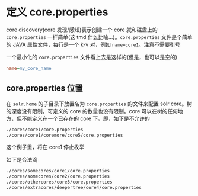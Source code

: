 # 定义 core.properties

core discovery(core 发现/感知)表示创建一个 core 就和磁盘上的 `core.properties` 一样简单(这 tmd 什么比喻...)。`core.properties` 文件是个简单的 JAVA 属性文件，每行是一个 k-v 对，例如 `name=core1`。注意不需要引号

一个最小化的 `core.properties` 文件看上去是这样的(但是，也可以是空的)

```ini
name=my_core_name
```

## core.properties 位置

在 `solr.home` 的子目录下放置名为 `core.properties` 的文件来配置 solr core。树的深度没有限制，可定义的 core 的数量也没有限制。core 可以在树的任何地方，但不能定义在一个已存在的 core 下。即，如下是不允许的

```bash
./cores/core1/core.properties
./cores/core1/coremore/core5/core.properties
```

这个例子里，将在 core1 停止枚举

如下是合法滴

```bash
./cores/somecores/core1/core.properties
./cores/somecores/core2/core.properties
./cores/othercores/core3/core.properties
./cores/extracores/deepertree/core4/core.properties
```



